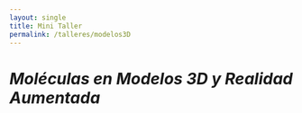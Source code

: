 ```yaml
---
layout: single
title: Mini Taller
permalink: /talleres/modelos3D
---
```

# *Moléculas en Modelos 3D y Realidad Aumentada* 

